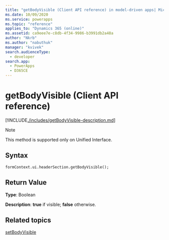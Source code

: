 ```yaml
---
title: "getBodyVisible (Client API reference) in model-driven apps| MicrosoftDocs"
ms.date: 10/09/2020
ms.service: powerapps
ms.topic: "reference"
applies_to: "Dynamics 365 (online)"
ms.assetid: ca9eee7e-c8db-4f34-9986-b3991db2a48a
author: "Nkrb"
ms.author: "nabuthuk"
manager: "kvivek"
search.audienceType: 
  - developer
search.app: 
  - PowerApps
  - D365CE
---
```


# getBodyVisible (Client API reference)

[!INCLUDE[./includes/getBodyVisible-description.md](./includes/getBodyVisible-description.md)]

> [!NOTE]
> This method is supported only on Unified Interface.

## Syntax

`formContext.ui.headerSection.getBodyVisible();`

## Return Value

**Type**: Boolean

**Description**: **true** if visible; **false** otherwise.

## Related topics

[setBodyVisible](setBodyVisible.md)